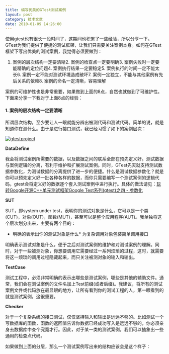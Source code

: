 ```yaml
---
title: 编写优美的GTest测试案例
layout: post
category: 技术文章
date: 2010-01-09 14:26:00
---
```


使用gtest也有很长一段时间了，这期间也积累了一些经验，所以分享一下。GTest为我们提供了便捷的测试框架，让我们只需要关注案例本身。如何在GTest框架下写出优美的测试案例，我觉得必须要做到：

1.  案例的层次结构一定要清晰2.  案例的检查点一定要明确3.  案例失败时一定要能精确的定位问题4.  案例执行结果一定要稳定5.  案例执行的时间一定不能太长6.  案例一定不能对测试环境造成破坏7.  案例一定独立，不能与其他案例有先后关系的依赖8.  案例的命名一定清晰，容易理解  

案例的可维护性也是非常重要，如果做到上面的8点，自然也就做到了可维护性。下面来分享一下我对于上面8点的经验：

#### 1. 案例的层次结构一定要清晰

所谓层次结构，至少要让人一眼就能分辨出被测代码和测试代码。简单的说，就是知道你在测什么。由于是进行接口测试，我已经习惯了如下的案例层次：
  
[![gtestproject](http://images.cnblogs.com/cnblogs_com/coderzh/WindowsLiveWriter/GTest_999B/gtestproject_thumb_2.jpg "gtestproject")](http://images.cnblogs.com/cnblogs_com/coderzh/WindowsLiveWriter/GTest_999B/gtestproject_3.jpg) 

**DataDefine**

我会将测试案例所需要的数据，以及数据之间的联系全部在预先定义好。测试数据与案例逻辑的分离，有利于维护和扩展测试案例。同时，GTest先天就支持测试数据参数化，为测试数据的分离提供了进一步的便捷。什么是测试数据参数化？就是你可以预先定义好一批各种各样的数据，而你只需要编写一个测试案例的逻辑代码，gtest会将定义好的数据逐个套入测试案例中进行执行。具体的做法请见：[玩转Google开源C++单元测试框架Google Test系列(gtest)之四 - 参数化](http://www.cnblogs.com/coderzh/archive/2009/04/08/1431297.html)

**SUT**

SUT，即system under test，表明你的测试对象是什么，它可以是一个类(CUT)，对象(OUT)，函数(MUT)，甚至可以是整个应用程序(AUT)。我单独将这个层次划分出来，主要有两个目的：

*   明确的表示出你的测试对象是什么*   为复杂调用对象包装简单调用接口  

明确表示测试对象是什么，便于之后对测试案例的维护和对测试案例的理解。同时，对于一些被测对象，你想要调用它需要经过一系列烦琐的过程，这时，就需要将这一烦琐的调用过程隐藏起来，而只关注被测对象的输入和输出。

**TestCase**

测试工程中，必须非常明确的表示出哪些是测试案例，哪些是其他的辅助文件。通常，我们会在测试案例的文件名加上Test前缀(或者后缀)。我建议，将所有的测试案例文件或代码放在最显眼的地方，让所有看到你的测试工程的人，第一眼看到的就是测试案例，这很重要。

**Checker**

对于一个复杂系统的接口测试，仅仅坚持输入和输出是远远不够的。比如测试一个写数据库的函数，函数的返回值告诉你数据已经成功写入是远远不够的，你必须亲身去数据库中查个究竟才行。因此，对于某一类的测试案例，我们可以抽象出一些通用的检查点代码。

如果做到上面的分层，那么一个测试案例写出来的结构应该会是这个样子：
<div class="cnblogs_code"><div><!--

Code highlighting produced by Actipro CodeHighlighter (freeware)
http://www.CodeHighlighter.com/

--><span style="color: #000000;">TEST(TestFoo,&nbsp;JustDemo)
{
&nbsp;&nbsp;&nbsp;&nbsp;GetTestData();&nbsp;</span><span style="color: #008000;">//</span><span style="color: #008000;">&nbsp;获取测试数据</span><span style="color: #008000;">
</span><span style="color: #000000;">&nbsp;&nbsp;&nbsp;&nbsp;
&nbsp;&nbsp;&nbsp;&nbsp;CallSUT();&nbsp;</span><span style="color: #008000;">//</span><span style="color: #008000;">&nbsp;调用被测方法</span><span style="color: #008000;">
</span><span style="color: #000000;">
&nbsp;&nbsp;&nbsp;&nbsp;CheckSomething();&nbsp;</span><span style="color: #008000;">//</span><span style="color: #008000;">&nbsp;检查点验证</span><span style="color: #008000;">
</span><span style="color: #000000;">}</span></div></div>

这样的测试案例，一目了然。

#### 2. 案例的检查点一定要明确

一定要明确案例的检查点是什么，并且让检查点尽量集中。有一个不好的习惯就是核心的检查点在分布在多个函数中，需要不断的跳转才能了解到这个案例检查了些什么。好的做法应该是尽量让检查点集中，能够非常清晰的分辨出案例对被测代码做了哪些检查。所以，尽量让Gtest的ASSERT_和EXPECT_系列的宏放在明显和正确的地方。

#### 3. 案例失败时一定要能精确的定位问题

测试案例失败时，我们通常手忙脚乱。如果一个测试案例Failed，却不能立即推断是被测代码的Bug的话，这个测试案例也有待改进。我们可以在一些复杂的检查点断言中加入一些辅助信息，方便我们定位问题。比如下面这个测试案例：
<div class="cnblogs_code"><div><!--

Code highlighting produced by Actipro CodeHighlighter (freeware)
http://www.CodeHighlighter.com/

--><span style="color: #0000ff;">int</span><span style="color: #000000;">&nbsp;n&nbsp;</span><span style="color: #000000;">=</span><span style="color: #000000;">&nbsp;</span><span style="color: #000000;">-</span><span style="color: #800080;">1</span><span style="color: #000000;">;
</span><span style="color: #0000ff;">bool</span><span style="color: #000000;">&nbsp;actualResult&nbsp;</span><span style="color: #000000;">=</span><span style="color: #000000;">&nbsp;Foo::Dosometing(n);
ASSERT_TRUE(actualResult)</span></div></div>

如果测试案例失败了，会得到下面的信息：

<div class="cnblogs_code"><div><!--

Code highlighting produced by Actipro CodeHighlighter (freeware)
http://www.CodeHighlighter.com/

--><span style="color: #000000;">Value&nbsp;of:&nbsp;actualResult
Actual:&nbsp;</span><span style="color: #0000ff;">false</span><span style="color: #000000;">
Expected:</span><span style="color: #0000ff;">true</span></div></div>

这样的结果对于我们来说，几乎没有什么用。因为我们根本不知道actualResult是什么，以及在什么情况下才会出现非预期值。因此，在断言处多加入一些信息，将有助于定位问题：
<div class="cnblogs_code"><div><!--

Code highlighting produced by Actipro CodeHighlighter (freeware)
http://www.CodeHighlighter.com/

--><span style="color: #0000ff;">int</span><span style="color: #000000;">&nbsp;n&nbsp;</span><span style="color: #000000;">=</span><span style="color: #000000;">&nbsp;</span><span style="color: #000000;">-</span><span style="color: #800080;">1</span><span style="color: #000000;">;
</span><span style="color: #0000ff;">bool</span><span style="color: #000000;">&nbsp;actualResult&nbsp;</span><span style="color: #000000;">=</span><span style="color: #000000;">&nbsp;Foo::Dosometing(n);
ASSERT_TRUE(actualResult)&nbsp;</span><span style="color: #000000;">&lt;&lt;</span><span style="color: #000000;">&nbsp;L</span><span style="color: #800000;">"</span><span style="color: #800000;">Call&nbsp;Foo::Dosometing(n)&nbsp;when&nbsp;n&nbsp;=&nbsp;</span><span style="color: #800000;">"</span><span style="color: #000000;">&nbsp;</span><span style="color: #000000;">&lt;&lt;</span><span style="color: #000000;">&nbsp;n;</span></div></div>

#### 
4. 案例执行结果一定要稳定

要保证测试案例在什么时候、什么情况下执行的结果都是一样的。一个一会成功一会失败的案例是没有意义的。要保证案例稳定性的方法有很多，比如杜绝案例之间的影响，有时候，由于前一个案例执行完后，将一些系统的环境破坏了，导致后面的案例执行失败。在测试某些本身就存在一定几率或延时的系统时，使用超时机制是比较简单的办法。比如，你需要测试一个启动Windows服务的方法，如果我们在调用了该方法后立即进行检查，很可能检查点会失败，有时候也许又是通过的。这是因为Windows服务由Stop状态到Running状态，中间还要经过一个Padding状态。所以，简单的做法是使用超时机制，隔断时间检查一次，直到超过某个最大忍受时间。
<div class="cnblogs_code" onclick="cnblogs_code_show('bf476fb7-90bf-42ca-a114-4ab3fb2e1bc2')">![](http://images.cnblogs.com/OutliningIndicators/ContractedBlock.gif)<div id="cnblogs_code_open_bf476fb7-90bf-42ca-a114-4ab3fb2e1bc2"><div><!--

Code highlighting produced by Actipro CodeHighlighter (freeware)
http://www.CodeHighlighter.com/

--><span style="color: #000000;">ASSERT_TRUE(StartService(</span><span style="color: #800000;">'</span><span style="color: #800000;">xxx</span><span style="color: #800000;">'</span><span style="color: #000000;">));
</span><span style="color: #0000ff;">int</span><span style="color: #000000;">&nbsp;tryTimes&nbsp;</span><span style="color: #000000;">=</span><span style="color: #000000;">&nbsp;</span><span style="color: #800080;">0</span><span style="color: #000000;">;
</span><span style="color: #0000ff;">int</span><span style="color: #000000;">&nbsp;status&nbsp;</span><span style="color: #000000;">=</span><span style="color: #000000;">&nbsp;GetServiceStatus(</span><span style="color: #800000;">'</span><span style="color: #800000;">xxx</span><span style="color: #800000;">'</span><span style="color: #000000;">);
</span><span style="color: #0000ff;">while</span><span style="color: #000000;">&nbsp;(status&nbsp;</span><span style="color: #000000;">!=</span><span style="color: #000000;">&nbsp;Running)
{
&nbsp;&nbsp;&nbsp;&nbsp;</span><span style="color: #0000ff;">if</span><span style="color: #000000;">&nbsp;(tryTimes&nbsp;</span><span style="color: #000000;">&gt;=</span><span style="color: #000000;">&nbsp;</span><span style="color: #800080;">10</span><span style="color: #000000;">)
&nbsp;&nbsp;&nbsp;&nbsp;&nbsp;&nbsp;&nbsp;&nbsp;</span><span style="color: #0000ff;">break</span><span style="color: #000000;">;
&nbsp;&nbsp;&nbsp;&nbsp;::Sleep(</span><span style="color: #800080;">200</span><span style="color: #000000;">);
&nbsp;&nbsp;&nbsp;&nbsp;tryTimes</span><span style="color: #000000;">++</span><span style="color: #000000;">;
&nbsp;&nbsp;&nbsp;&nbsp;status&nbsp;</span><span style="color: #000000;">=</span><span style="color: #000000;">&nbsp;GetServiceStatus(</span><span style="color: #800000;">'</span><span style="color: #800000;">xxx</span><span style="color: #800000;">'</span><span style="color: #000000;">);
}
ASSERT_EQ(Running,&nbsp;status)&nbsp;</span><span style="color: #000000;">&lt;&lt;</span><span style="color: #000000;">&nbsp;</span><span style="color: #800000;">"</span><span style="color: #800000;">Check&nbsp;the&nbsp;status&nbsp;after&nbsp;StartService('xxx')</span><span style="color: #800000;">"</span><span style="color: #000000;">;</span></div></div></div>

&nbsp;

#### 5. 案例执行的时间一定不能太长

我们应该尽量让案例能够快速的执行，一方面，我们可以通过优化我们的代码来减少运行时间，比如，减少对重复内容的读取。一方面，对于一些比较耗时的操作，比如文件系统，网络操作，我们可以使用Mock对象来替代真实的对象。使用GMock是一个不错的选择。

#### 6. 案例一定不能对测试环境造成破坏

有的案例需要在特定的环境下来能执行，因此会在案例的初始化时对环境进行一些修改。注意，不管对什么东西进行了修改，一定要保证在案例执行完成的TearDown中将这些环境都还原回来。否则有可能对后面的案例造成影响，或者出现一些莫名其妙的错误。

#### 7. 案例一定独立，不能与其他案例有先后关系的依赖

任何一个案例都不依赖于其他测试案例，任何一个案例的执行结果都不应该影响到别的案例。任何一个案例都可以单独拿出去正确的执行。所以，不能寄希望于前一个案例所做的环境准备，因为这是不对的。

#### 8. 案例的命名一定清晰，容易理解

案例的名字要规范，长不要紧，一定要清晰的表达测试案例的用途。比如，下面的测试案例名称都是不好的：
<div class="cnblogs_code"><div><!--

Code highlighting produced by Actipro CodeHighlighter (freeware)
http://www.CodeHighlighter.com/

--><span style="color: #000000;">TEST(TestFoo,&nbsp;Test)
TEST(TestFoo,&nbsp;Normal)
TEST(TestFoo,&nbsp;Alright)</span></div></div>

比如像下面的案例名称就会好一点：

<div class="cnblogs_code"><div><!--

Code highlighting produced by Actipro CodeHighlighter (freeware)
http://www.CodeHighlighter.com/

--><span style="color: #000000;">TEST(TestFoo,&nbsp;Return_True_When_ParameterN_Larger_Then_Zero)
TEST(TestFoo,&nbsp;Return_False_When_ParameterN_Is_Zero)</span></div></div>
